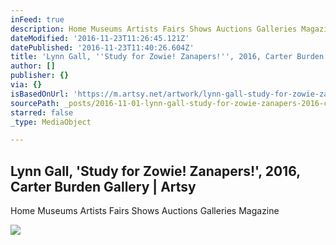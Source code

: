```yaml
---
inFeed: true
description: Home Museums Artists Fairs Shows Auctions Galleries Magazine
dateModified: '2016-11-23T11:26:45.121Z'
datePublished: '2016-11-23T11:40:26.604Z'
title: 'Lynn Gall, ''Study for Zowie! Zanapers!'', 2016, Carter Burden Gallery | Artsy'
author: []
publisher: {}
via: {}
isBasedOnUrl: 'https://m.artsy.net/artwork/lynn-gall-study-for-zowie-zanapers'
sourcePath: _posts/2016-11-01-lynn-gall-study-for-zowie-zanapers-2016-carter-burden.md
starred: false
_type: MediaObject

---
```

<article style=""><h1>Lynn Gall, 'Study for Zowie! Zanapers!', 2016, Carter Burden Gallery | Artsy</h1><p>Home Museums Artists Fairs Shows Auctions Galleries Magazine</p><img src="https://d32dm0rphc51dk.cloudfront.net/Y6IYhxApkl-BUNfnCj3_EQ/large.jpg" /></article>